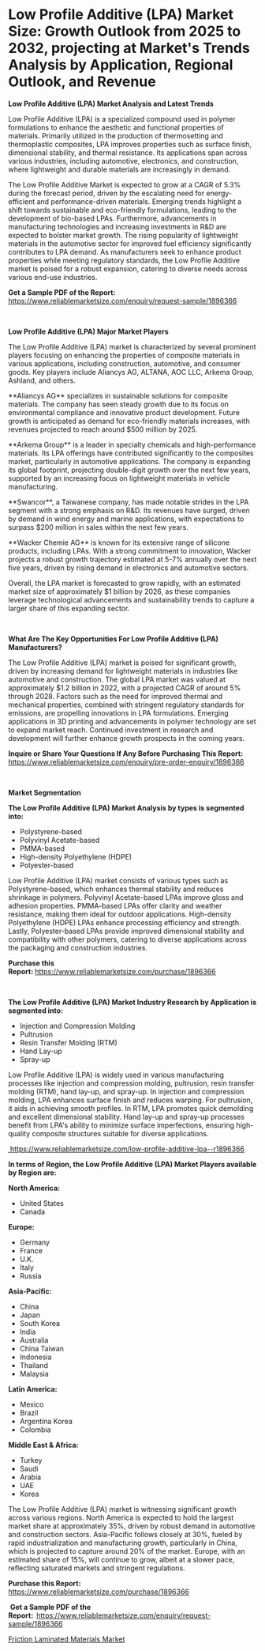 <p><h1>Low Profile Additive (LPA) Market Size: Growth Outlook from 2025 to 2032, projecting at Market's Trends Analysis by Application, Regional Outlook, and Revenue</h1></p><p><strong>Low Profile Additive (LPA) Market Analysis and Latest Trends</strong></p>
<p><p>Low Profile Additive (LPA) is a specialized compound used in polymer formulations to enhance the aesthetic and functional properties of materials. Primarily utilized in the production of thermosetting and thermoplastic composites, LPA improves properties such as surface finish, dimensional stability, and thermal resistance. Its applications span across various industries, including automotive, electronics, and construction, where lightweight and durable materials are increasingly in demand.</p><p>The Low Profile Additive Market is expected to grow at a CAGR of 5.3% during the forecast period, driven by the escalating need for energy-efficient and performance-driven materials. Emerging trends highlight a shift towards sustainable and eco-friendly formulations, leading to the development of bio-based LPAs. Furthermore, advancements in manufacturing technologies and increasing investments in R&D are expected to bolster market growth. The rising popularity of lightweight materials in the automotive sector for improved fuel efficiency significantly contributes to LPA demand. As manufacturers seek to enhance product properties while meeting regulatory standards, the Low Profile Additive market is poised for a robust expansion, catering to diverse needs across various end-use industries.</p></p>
<p><strong>Get a Sample PDF of the Report:&nbsp;</strong> <a href="https://www.reliablemarketsize.com/enquiry/request-sample/1896366?utm_campaign=1952&utm_medium=2&utm_source=Github&utm_content=ia&utm_term=13012025&utm_id=low-profile-additive-lpa">https://www.reliablemarketsize.com/enquiry/request-sample/1896366</a></p>
<p>&nbsp;</p>
<p><strong>Low Profile Additive (LPA) Major Market Players</strong></p>
<p><p>The Low Profile Additive (LPA) market is characterized by several prominent players focusing on enhancing the properties of composite materials in various applications, including construction, automotive, and consumer goods. Key players include Aliancys AG, ALTANA, AOC LLC, Arkema Group, Ashland, and others.</p><p>**Aliancys AG** specializes in sustainable solutions for composite materials. The company has seen steady growth due to its focus on environmental compliance and innovative product development. Future growth is anticipated as demand for eco-friendly materials increases, with revenues projected to reach around $500 million by 2025.</p><p>**Arkema Group** is a leader in specialty chemicals and high-performance materials. Its LPA offerings have contributed significantly to the composites market, particularly in automotive applications. The company is expanding its global footprint, projecting double-digit growth over the next few years, supported by an increasing focus on lightweight materials in vehicle manufacturing.</p><p>**Swancor**, a Taiwanese company, has made notable strides in the LPA segment with a strong emphasis on R&D. Its revenues have surged, driven by demand in wind energy and marine applications, with expectations to surpass $200 million in sales within the next few years.</p><p>**Wacker Chemie AG** is known for its extensive range of silicone products, including LPAs. With a strong commitment to innovation, Wacker projects a robust growth trajectory estimated at 5-7% annually over the next five years, driven by rising demand in electronics and automotive sectors.</p><p>Overall, the LPA market is forecasted to grow rapidly, with an estimated market size of approximately $1 billion by 2026, as these companies leverage technological advancements and sustainability trends to capture a larger share of this expanding sector.</p></p>
<p>&nbsp;</p>
<p><strong>What Are The Key Opportunities For Low Profile Additive (LPA) Manufacturers?</strong></p>
<p><p>The Low Profile Additive (LPA) market is poised for significant growth, driven by increasing demand for lightweight materials in industries like automotive and construction. The global LPA market was valued at approximately $1.2 billion in 2022, with a projected CAGR of around 5% through 2028. Factors such as the need for improved thermal and mechanical properties, combined with stringent regulatory standards for emissions, are propelling innovations in LPA formulations. Emerging applications in 3D printing and advancements in polymer technology are set to expand market reach. Continued investment in research and development will further enhance growth prospects in the coming years.</p></p>
<p><strong>Inquire or Share Your Questions If Any Before Purchasing This Report:</strong> <a href="https://www.reliablemarketsize.com/enquiry/pre-order-enquiry/1896366?utm_campaign=1952&utm_medium=2&utm_source=Github&utm_content=ia&utm_term=13012025&utm_id=low-profile-additive-lpa">https://www.reliablemarketsize.com/enquiry/pre-order-enquiry/1896366</a></p>
<p>&nbsp;</p>
<p><strong>Market Segmentation</strong></p>
<p><strong>The Low Profile Additive (LPA) Market Analysis by types is segmented into:</strong></p>
<p><ul><li>Polystyrene-based</li><li>Polyvinyl Acetate-based</li><li>PMMA-based</li><li>High-density Polyethylene (HDPE)</li><li>Polyester-based</li></ul></p>
<p><p>Low Profile Additive (LPA) market consists of various types such as Polystyrene-based, which enhances thermal stability and reduces shrinkage in polymers. Polyvinyl Acetate-based LPAs improve gloss and adhesion properties. PMMA-based LPAs offer clarity and weather resistance, making them ideal for outdoor applications. High-density Polyethylene (HDPE) LPAs enhance processing efficiency and strength. Lastly, Polyester-based LPAs provide improved dimensional stability and compatibility with other polymers, catering to diverse applications across the packaging and construction industries.</p></p>
<p><strong>Purchase this Report:&nbsp;</strong><a href="https://www.reliablemarketsize.com/purchase/1896366?utm_campaign=1952&utm_medium=2&utm_source=Github&utm_content=ia&utm_term=13012025&utm_id=low-profile-additive-lpa">https://www.reliablemarketsize.com/purchase/1896366</a></p>
<p>&nbsp;</p>
<p><strong>The Low Profile Additive (LPA) Market Industry Research by Application is segmented into:</strong></p>
<p><ul><li>Injection and Compression Molding</li><li>Pultrusion</li><li>Resin Transfer Molding (RTM)</li><li>Hand Lay-up</li><li>Spray-up</li></ul></p>
<p><p>Low Profile Additive (LPA) is widely used in various manufacturing processes like injection and compression molding, pultrusion, resin transfer molding (RTM), hand lay-up, and spray-up. In injection and compression molding, LPA enhances surface finish and reduces warping. For pultrusion, it aids in achieving smooth profiles. In RTM, LPA promotes quick demolding and excellent dimensional stability. Hand lay-up and spray-up processes benefit from LPA's ability to minimize surface imperfections, ensuring high-quality composite structures suitable for diverse applications.</p></p>
<p><a href="https://www.reliablemarketsize.com/low-profile-additive-lpa--r1896366?utm_campaign=1952&utm_medium=2&utm_source=Github&utm_content=ia&utm_term=13012025&utm_id=low-profile-additive-lpa">&nbsp;https://www.reliablemarketsize.com/low-profile-additive-lpa--r1896366</a></p>
<p><strong>In terms of Region, the Low Profile Additive (LPA) Market Players available by Region are:</strong></p>
<p>
    <p> <strong> North America: </strong>
        <ul>
            <li>United States</li>
            <li>Canada</li>
        </ul>
        </p> 
    <p> <strong> Europe: </strong>
        <ul>
            <li>Germany</li>
            <li>France</li>
            <li>U.K.</li>
            <li>Italy</li>
            <li>Russia</li>
        </ul>
        </p> 
    <p> <strong> Asia-Pacific: </strong>
        <ul>
            <li>China</li>
            <li>Japan</li>
            <li>South Korea</li>
            <li>India</li>
            <li>Australia</li>
            <li>China Taiwan</li>
            <li>Indonesia</li>
            <li>Thailand</li>
            <li>Malaysia</li>
        </ul>
        </p> 
    <p> <strong> Latin America: </strong>
        <ul>
            <li>Mexico</li>
            <li>Brazil</li>
            <li>Argentina Korea</li>
            <li>Colombia</li>
        </ul>
        </p> 
    <p> <strong> Middle East & Africa: </strong>
        <ul>
            <li>Turkey</li>
            <li>Saudi</li>
            <li>Arabia</li>
            <li>UAE</li>
            <li>Korea</li>
        </ul>
    </p>
    </p>
<p><p>The Low Profile Additive (LPA) market is witnessing significant growth across various regions. North America is expected to hold the largest market share at approximately 35%, driven by robust demand in automotive and construction sectors. Asia-Pacific follows closely at 30%, fueled by rapid industrialization and manufacturing growth, particularly in China, which is projected to capture around 20% of the market. Europe, with an estimated share of 15%, will continue to grow, albeit at a slower pace, reflecting saturated markets and stringent regulations.</p></p>
<p><strong>Purchase this Report: </strong><a href="https://www.reliablemarketsize.com/purchase/1896366?utm_campaign=1952&utm_medium=2&utm_source=Github&utm_content=ia&utm_term=13012025&utm_id=low-profile-additive-lpa">https://www.reliablemarketsize.com/purchase/1896366</a></p>
<p>&nbsp;<strong>Get a Sample PDF of the Report:&nbsp;&nbsp;</strong><a href="https://www.reliablemarketsize.com/enquiry/request-sample/1896366?utm_campaign=1952&utm_medium=2&utm_source=Github&utm_content=ia&utm_term=13012025&utm_id=low-profile-additive-lpa">https://www.reliablemarketsize.com/enquiry/request-sample/1896366</a></p>
<p><strong></strong></p>
<p><p><a href="https://github.com/dringals/Market-Research-Report-List-6/blob/main/friction-laminated-materials-market.md?utm_campaign=1952&utm_medium=2&utm_source=Github&utm_content=ia&utm_term=13012025&utm_id=low-profile-additive-lpa">Friction Laminated Materials Market</a></p></p>